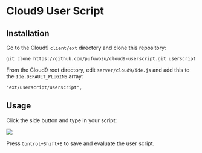 # Cloud9 User Script

## Installation

Go to the Cloud9 `client/ext` directory and clone this repository:

    git clone https://github.com/pufuwozu/cloud9-userscript.git userscript

From the Cloud9 root directory, edit `server/cloud9/ide.js` and add this to the
`Ide.DEFAULT_PLUGINS` array:

    "ext/userscript/userscript",

## Usage

Click the side button and type in your script:

![](http://brianmckenna.org/blog/static/userscript.png)

Press `Control+Shift+E` to save and evaluate the user script.
